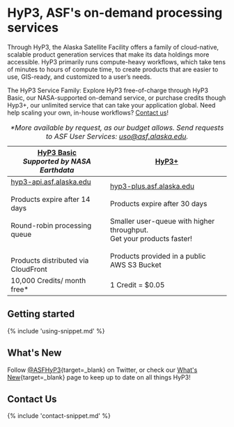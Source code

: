# HyP3, ASF's on-demand processing services

Through HyP3, the Alaska Satellite Facility offers a family of cloud-native, scalable product generation services that make its data holdings more accessible. HyP3 primarily runs compute-heavy workflows, which take tens of minutes to hours of compute time, to create products that are easier to use, GIS-ready, and customized to a user’s needs.

The HyP3 Service Family: Explore HyP3 free-of-charge through HyP3 Basic, our NASA-supported on-demand service, or purchase credits though Hyp3+, our unlimited service that can take your application global. Need help scaling your own, in-house workflows? [Contact us](contact.md)!

<table class="tg">
  <thead>
    <tr>
      <th class="tg-fymr">
          <a href="/about/hyp3_basic/" title="HyP3 Basic"><b>HyP3 Basic</b></a><br><em>Supported by NASA Earthdata</em>
      </th>
      <th class="tg-fymr">
          <a href="/about/hyp3_plus/" title="HyP3+"><b>HyP3+</b></a>
      </th>
    </tr>
  </thead>
  <tbody>
    <tr>
      <td class="tg-0pky">
        <a href="https://hyp3-api.asf.alaska.edu" title="HyP3 API" target="_blank">hyp3-api.asf.alaska.edu</a><br><br>Products expire after 14 days<br><br>Round-robin processing queue<br><br><br>Products distributed via CloudFront
      </td>
      <td class="tg-0pky">
        <a href="https://hyp3-plus.asf.alaska.edu" title="HyP3 Plus API" target="_blank">hyp3-plus.asf.alaska.edu</a><br><br>Products expire after 30 days<br><br>Smaller user-queue with higher throughput.<br>Get your products faster!<br><br>Products provided in a public AWS S3 Bucket<br>
      </td>
    </tr>
    <tr>
      <td class="tg-0pky">10,000 Credits/ month free*</td>
      <td class="tg-0pky">1 Credit = $0.05</td>
    </tr>
  </tbody>
  <caption>
    <em>*More available by request, as our budget allows. Send requests to ASF User Services: <a href="mailto:uso@asf.alaska.edu" target="_blank" title="uso@asf.alaska.edu">uso@asf.alaska.edu</a>.</em>
  </caption>
</table>

## Getting started

{% include 'using-snippet.md' %}

## What's New

Follow [@ASFHyP3](https://twitter.com/ASFHyP3 "https://twitter.com/ASFHyP3" ){target=_blank} on Twitter, or check our 
[What's New](whats_new.md "HyP3 What's New" ){target=_blank} page to keep up to date on all things HyP3!

## Contact Us

{% include 'contact-snippet.md' %}
